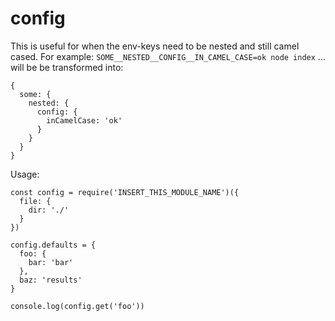 # config

This is useful for when the env-keys need to be nested and still camel cased.
For example:
`SOME__NESTED__CONFIG__IN_CAMEL_CASE=ok node index`
... will be be transformed into:
```
{
  some: {
    nested: {
      config: {
        inCamelCase: 'ok'
      }
    }
  }
}
```

Usage:
```
const config = require('INSERT_THIS_MODULE_NAME')({
  file: {
    dir: './'
  }
})

config.defaults = {
  foo: {
    bar: 'bar'
  },
  baz: 'results'
}

console.log(config.get('foo'))

```
